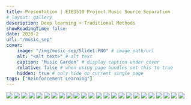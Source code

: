 ```yaml
--- 
title: Presentation | EIE3510 Project Music Source Separation
# layout: gallery
description: Deep learning + Traditional Methods
showReadingTime: false
date: 2020-2
url: "/music_sep"
cover:
    image: "/img/music_sep/Slide1.PNG" # image path/url
    alt: "<alt text>" # alt text
    caption: "Music Garden" # display caption under cover
    relative: false # when using page bundles set this to true
    hidden: true # only hide on current single page
tags: ["Reinforcement Learning"]
---
```


![](/img/music_sep/Slide1.PNG)
![](/img/music_sep/Slide2.PNG)
![](/img/music_sep/Slide3.PNG)
![](/img/music_sep/Slide4.PNG)
![](/img/music_sep/Slide5.PNG)
![](/img/music_sep/Slide6.PNG)
![](/img/music_sep/Slide7.PNG)
![](/img/music_sep/Slide8.PNG)
![](/img/music_sep/Slide9.PNG)
![](/img/music_sep/Slide10.PNG)
![](/img/music_sep/Slide11.PNG)
![](/img/music_sep/Slide12.PNG)
![](/img/music_sep/Slide13.PNG)
![](/img/music_sep/Slide14.PNG)
![](/img/music_sep/Slide15.PNG)
![](/img/music_sep/Slide16.PNG)
![](/img/music_sep/Slide17.PNG)
![](/img/music_sep/Slide18.PNG)
![](/img/music_sep/Slide19.PNG)
![](/img/music_sep/Slide20.PNG)
![](/img/music_sep/Slide21.PNG)
![](/img/music_sep/Slide22.PNG)
![](/img/music_sep/Slide23.PNG)
![](/img/music_sep/Slide24.PNG)